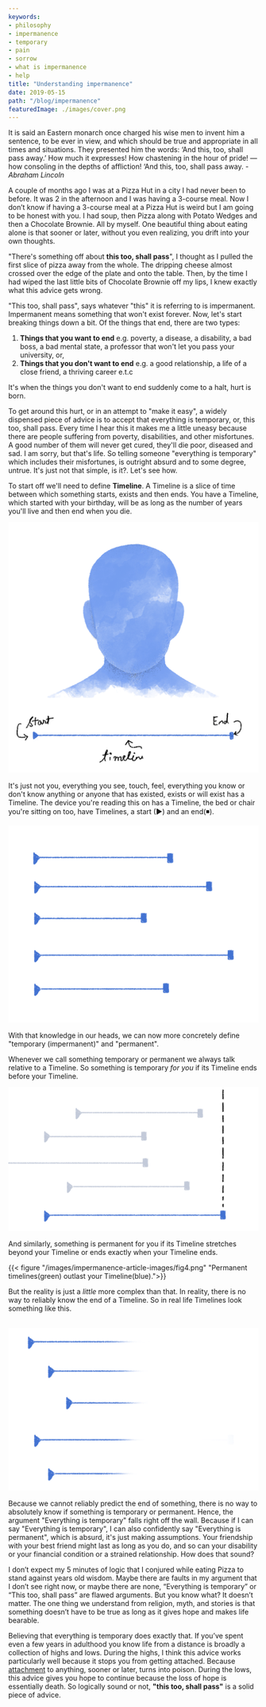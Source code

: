 ```yaml
---
keywords:
- philosophy
- impermanence
- temporary
- pain
- sorrow
- what is impermanence
- help
title: "Understanding impermanence"
date: 2019-05-15
path: "/blog/impermanence"
featuredImage: ./images/cover.png
---
```

It is said an Eastern monarch once charged his wise men to invent him a sentence, to be ever in view, and which should be true and appropriate in all times and situations. They presented him the words: ‘And this, too, shall pass away.’ How much it expresses! How chastening in the hour of pride! —how consoling in the depths of affliction! ‘And this, too, shall pass away. - *Abraham Lincoln*

A couple of months ago I was at a Pizza Hut in a city I had never been to before. It was 2 in the afternoon and I was having a 3-course meal. Now I don’t know if having a 3-course meal at a Pizza Hut is weird but I am going to be honest with you. I had soup, then Pizza along with Potato Wedges and then a Chocolate Brownie. All by myself. One beautiful thing about eating alone is that sooner or later, without you even realizing, you drift into your own thoughts.

"There's something off about **this too, shall pass**", I thought as I pulled the first slice of pizza away from the whole. The dripping cheese almost crossed over the edge of the plate and onto the table. Then, by the time I had wiped the last little bits of Chocolate Brownie off my lips, I knew exactly what this advice gets wrong.

"This too, shall pass", says whatever "this" it is referring to is impermanent. Impermanent means something that won't exist forever. Now, let's start breaking things down a bit. Of the things that end, there are two types: 

1. **Things that you want to end** e.g. poverty, a disease, a disability, a bad boss, a bad mental state, a professor that won't let you pass your university, or, 
2. **Things that you don't want to end** e.g. a good relationship, a life of a close friend, a thriving career e.t.c

It's when the things you don't want to end suddenly come to a halt, hurt is born.

To get around this hurt, or in an attempt to "make it easy", a widely dispensed piece of advice is to accept that everything is temporary, or, this too, shall pass. Every time I hear this it makes me a little uneasy because there are people suffering from poverty, disabilities, and other misfortunes. A good number of them will never get cured, they'll die poor, diseased and sad. I am sorry, but that's life. So telling someone "everything is temporary" which includes their misfortunes, is outright absurd and to some degree, untrue. It's just not that simple, is it?. Let's see how.

To start off we'll need to define **Timeline**. A Timeline is a slice of time between which something starts, exists and then ends. You have a Timeline, which started with your birthday, will be as long as the number of years you'll live and then end when you die. 

![Your timeline](./images/fig1.png)

It's just not you, everything you see, touch, feel, everything you know or don't know anything or anyone that has existed, exists or will exist has a Timeline. The device you're reading this on has a Timeline, the bed or chair you're sitting on too, have Timelines, a start (&#9658;) and an end(&#9726;).

![Timelines](./images/fig2.png)

With that knowledge in our heads, we can now more concretely define "temporary (impermanent)" and "permanent". 

Whenever we call something temporary or permanent we always talk relative to a Timeline. So something is temporary *for you* if its Timeline ends before your Timeline.

![Temporary Timelines(grey) end before your Timeline(blue) does.](./images/fig3.png)

And similarly, something is permanent for you if its Timeline stretches beyond your Timeline or ends exactly when your Timeline ends.

{{< figure "/images/impermanence-article-images/fig4.png" "Permanent timelines(green) outlast your Timeline(blue).">}}

But the reality is just a *little* more complex than that. In reality, there is no way to reliably know the end of a Timeline. So in real life Timelines look something like this.

\
![](./images/fig5.png)

Because we cannot reliably predict the end of something, there is no way to absolutely know if something is temporary or permanent. Hence, the argument "Everything is temporary" falls right off the wall. Because if I can say "Everything is temporary", I can also confidently say "Everything is permanent", which is absurd, it's just making assumptions. Your friendship with your best friend might last as long as you do, and so can your disability or your financial condition or a strained relationship. How does that sound?

I don’t expect my 5 minutes of logic that I conjured while eating Pizza to stand against years old wisdom. Maybe there are faults in my argument that I don’t see right now, or maybe there are none, “Everything is temporary” or “This too, shall pass” are flawed arguments. But you know what? It doesn’t matter. The one thing we understand from religion, myth, and stories is that something doesn’t have to be true as long as it gives hope and makes life bearable.

Believing that everything is temporary does exactly that. If you’ve spent even a few years in adulthood you know life from a distance is broadly a collection of highs and lows. During the highs, I think this advice works particularly well because it stops you from getting attached. Because [attachment](https://www.instagram.com/p/BtAw2pWnrc6/) to anything, sooner or later, turns into poison. During the lows, this advice gives you hope to continue because the loss of hope is essentially death. So logically sound or not, **"this too, shall pass"** is a solid piece of advice.
